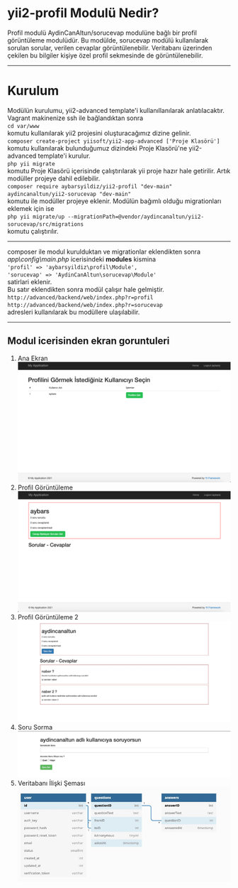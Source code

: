 # yii2-profil Modulü Nedir?
Profil modulü AydinCanAltun/sorucevap modulüne bağlı bir profil görüntüleme modulüdür. Bu modülde, sorucevap modülü kullanılarak sorulan sorular, verilen cevaplar görüntülenebilir. Veritabanı üzerinden çekilen bu bilgiler kişiye özel profil sekmesinde de görüntülenebilir.
<hr>

# Kurulum
Modülün kurulumu, yii2-advanced template'i kullanıllanılarak anlatılacaktır.
Vagrant makinenize ssh ile bağlandıktan sonra  
    `cd var/www`  
komutu kullanılarak yii2 projesini oluşturacağımız dizine gelinir.  
    `composer create-project yiisoft/yii2-app-advanced ['Proje Klasörü']`  
komutu kullanılarak bulunduğumuz dizindeki Proje Klasörü'ne yii2-advanced template'i kurulur.  
    `php yii migrate`  
komutu Proje Klasörü içerisinde çalıştırılarak yii proje hazır hale getirilir. Artık modüller projeye dahil edilebilir.  
    `composer require aybarsyildiz/yii2-profil "dev-main" aydincanaltun/yii2-sorucevap "dev-main"`  
komutu ile modüller projeye eklenir. Modülün bağımlı olduğu migrationları eklemek için ise  
    `php yii migrate/up --migrationPath=@vendor/aydincanaltun/yii2-sorucevap/src/migrations `  
komutu çalıştırılır.<br><hr>


composer ile modul kurulduktan ve migrationlar eklendikten sonra _app\config\main.php_ icerisindeki **modules** kismina  
    `'profil' => 'aybarsyildiz\profil\Module',`  
    `'sorucevap' => 'AydinCanAltun\sorucevap\Module'`  
satirlari eklenir.  
Bu satır eklendikten sonra modül çalışır hale gelmiştir.  
    `http://advanced/backend/web/index.php?r=profil`  
    `http://advanced/backend/web/index.php?r=sorucevap`  
adresleri kullanılarak bu modüllere ulaşılabilir.  
<hr>


## Modul icerisinden ekran goruntuleri
1. Ana Ekran
![Profil Görüntüleme](/screenshots/2.png?raw=true "Ana Modül Ekranı")
2. Profil Görüntüleme
![Ana Ekran Ekran Goruntuleri](/screenshots/1.png?raw=true "Profil Görüntüleme")
3. Profil Görüntüleme 2
![Profil Görüntüleme](/screenshots/3.jpeg?raw=true "Profil Görüntüleme 2")
4. Soru Sorma
![Soru Sorma](/screenshots/4.jpeg?raw=true "Soru Sorma")
5. Veritabanı İlişki Şeması
![Veritabanı İlişki Şeması](/screenshots/5.jpeg?raw=true "Veritabanı İlişki Şeması")
